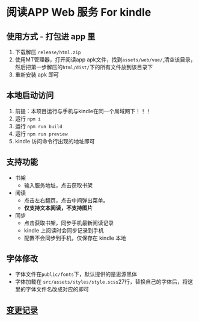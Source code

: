 # 阅读APP Web 服务 For kindle

## 使用方式 - 打包进 app 里

1. 下载解压 `release/html.zip`
2. 使用MT管理器，打开阅读app apk文件，找到`assets/web/vue/`,清空该目录，然后把第一步解压的`html/dist/`下的所有文件放到该目录下
3. 重新安装 apk 即可

## 本地启动访问

1. 前提：本项目运行与手机与kindle在同一个局域网下！！！
2. 运行 `npm i`
3. 运行 `npm run build`
4. 运行 `npm run preview`
5. kindle 访问命令行出现的地址即可

## 支持功能

- 书架
    - 输入服务地址，点击获取书架
- 阅读
    - 点击左右翻页，点击中间弹出菜单。
    - **仅支持文本阅读，不支持图片**
- 同步
    - 点击获取书架，同步手机最新阅读记录
    - kindle 上阅读时会同步记录到手机
    - 配置不会同步到手机，仅保存在 kindle 本地

## 字体修改

- 字体文件在`public/fonts`下，默认提供的是思源黑体
- 字体加载在 `src/assets/styles/style.scss`27行，替换自己的字体后，将这里的字体文件名改成对应的即可

## [变更记录][changelog]

[changelog]: CHANGELOG.md
